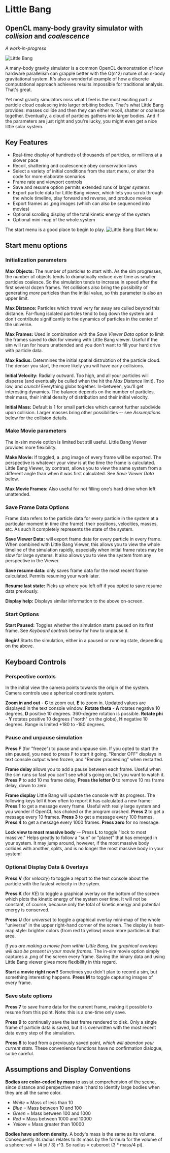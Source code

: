 # Little Bang
## OpenCL many-body gravity simulator with *collision* and *coalescence*
*A work-in-progress*

![Little Bang](/images/LB1-large.gif)

A many-body gravity simulator is a common OpenCL demonstration of how hardware parallelism can grapple better with the O(n^2) nature of an n-body gravitational system.  It's also a wonderful example of how a discrete computational approach achieves results impossible for traditional analysis.  That's great.

Yet most gravity simulators miss what I feel is the most exciting part: a particle cloud coalescing into larger orbiting bodies.  That's what Little Bang provides: masses collide and then they can either recoil, shatter or coalesce together.  Eventually, a cloud of particles gathers into larger bodies.  And if the parameters are just right and you're lucky, you might even get a nice little solar system.

## Key Features
* Real-time display of hundreds of thousands of particles, or millions at a slower pace
* Recoil, shattering and coalescence obey conservation laws
* Select a variety of initial conditions from the start menu, or alter the code for more elaborate scenarios
* Frame rate and viewport controls
* Save and resume option permits extended runs of larger systems
* Export particle data for Little Bang viewer, which lets you scrub through the whole timeline, play forward and reverse, and produce movies
* Export frames as ,png images (which can also be sequenced into movies)
* Optional scrolling display of the total kinetic energy of the system
* Optional mini-map of the whole system

The start menu is a good place to begin to play.
![Little Bang Start Menu](/images/LB-startmenu.gif)

## Start menu options
### Initialization parameters
**Max Objects:** The number of particles to start with.  As the sim progresses, the number of objects tends to dramatically reduce over time as smaller particles coalesce.  So the simulation tends to increase in speed after the first several dozen frames.  Yet collisions also bring the possibility of generating *more* particles than the initial value, so this parameter is also an upper limit.

**Max Distance:** Particles which travel very far away are culled beyond this distance.  Far-flung isolated particles tend to bog down the system and don't contribute significantly to the dynamics of particles in the center of the universe.

**Max Frames:** Used in combination with the *Save Viewer Data* option to limit the frames saved to disk for viewing with Little Bang viewer.  Useful if the sim will run for hours unattended and you don't want to fill your hard drive with particle data.

**Max Radius:** Determines the initial spatial distrubtion of the particle cloud.  The denser you start, the more likely you will have early collisions.

**Initial Velocity:** Radially outward.  Too high, and all your particles will disperse (and eventually be culled when the hit the *Max Distance* limit).  Too low, and *crunch!* Everything globs together.  In-between, you'll get interesting dynamics.  The balance depends on the number of particles, their mass, their initial density of distribution and their initial velocity.

**Initial Mass:** Default is 1 for small particles which cannot further subdivide upon collision.  Larger masses bring other possibilities -- see *Assumptions* below for the collision details.

### Make Movie parameters
The in-sim movie option is limited but still useful.  Little Bang Viewer provides more flexibility.

**Make Movie:** If toggled, a .png image of every frame will be exported.  The perspective is whatever your view is at the time the frame is calculated.  Little Bang Viewer, by contrast, allows you to view the same system from a different angle than when it was first calculated.  See *Save Viewer Data* below.

**Max Movie Frames:** Also useful for not filling one's hard drive when left unattended.

### Save Frame Data Options
Frame data refers to the particle data for every particle in the system at a particular moment in time (the frame): their positions, velocities, masses, etc.  As such it completely represents the state of the system.

**Save Viewer Data:** will export frame data for every particle in every frame.  When combined with Little Bang Viewer, this allows you to view the whole timeline of the simulation rapidly, especially when initial frame rates may be slow for large systems.  It also allows you to view the system from any perspective in the Viewer.  

**Save resume data:** only saves frame data for the most recent frame calculated.  Permits resuming your work later.

**Resume last state:** Picks up where you left off if you opted to save resume data previously.

**Display help:** Displays similar information to the above on-screen.

### Start Options
**Start Paused:** Toggles whether the simulation starts paused on its first frame.  See *Keyboard controls* below for how to unpause it.

**Begin!** Starts the simulation, either in a paused or running state, depending on the above.


## Keyboard Controls
### Perspective contols
In the initial view the camera points towards the origin of the system.  Camera controls use a spherical coordinate system.

**Zoom in and out** - **C** to zoom out, **E** to zoom in.  Updated values are displayed in the text console window.
**Rotate theta** - **A** rotates negative 10 degrees, **D** positive 10 degrees.  360-degree rotation is possible.
**Rotate phi** - **Y** rotates positive 10 degrees ("north" on the globe), **H** negative 10 degrees.  Range is limited +180 to -180 degrees.

### Pause and unpause simulation
**Press F** (for "freeze") to pause and unpause sim.  If you opted to start the sim paused, you need to press F to start it going.  "Render OFF" displays in text console output when frozen, and "Render proceeding" when restarted.

**Frame delay** allows you to add a pause between each frame.  Useful when the sim runs so fast you can't see what's going on, but you want to watch it.
**Press P** to add 10 ms frame delay, **Press the letter O** to remove 10 ms frame delay, down to zero.

**Frame display** Little Bang will update the console with its progress.  The following keys tell it how often to report it has calculated a new frame:
**Press 1** to get a message every frame.  Useful with really large system and you wonder if OpenCL has choked or the program crashed.
**Press 2** to get a message every 10 frames.
**Press 3** to get a message every 100 frames.
**Press 4** to get a message every 1000 frames.
**Press zero** for no message.

**Lock view to most massive body** -- Press **L** to toggle "lock to most massive."  Helps greatly to follow a "sun" or "planet" that has emerged in your system.  It may jump around, however, if the most massive body collides with another, splits, and is no longer the most massive body in your system!

### Optional Display Data & Overlays
**Press V** (for *velocity*) to toggle a report to the text console about the particle with the fastest velocity in the sytem.

**Press K** (for *KE*) to toggle a graphical overlay on the bottom of the screen which plots the kinetic energy of the system over time.  It will not be constant, of course, because only the total of kinetic energy and potential energy is conserved.

**Press U** (for *universe*) to toggle a graphical overlay mini-map of the whole "universe" in the upper right-hand corner of the screen.  The display is heat-map style: brighter colors (from red to yellow) mean more particles in that area.

*If you are making a movie from within Little Bang, the graphical overlays will also be present in your movie frames.*  The in-sim movie option simply captures a ,png of the screen every frame.  Saving the binary data and using Little Bang viewer gives more flexibility in this regard.

**Start a movie right now!!** Sometimes you didn't plan to record a sim, but something interesting happens.  **Press M** to toggle capturing images of every frame.

### Save state options
**Press 7** to save frame data for the current frame, making it possible to resume from this point.  Note: this is a one-time only save.

**Press 9** to continually save the last frame rendered to disk.  Only a single frame of particle data is saved, but it is overwritten with the most recent data every step of the simulation.

**Press 8** to load from a previously saved point, *which will abandon your current state.*
These convenience functions have no confirmation dialogue, so be careful.

## Assumptions and Display Conventions
**Bodies are color-coded by mass** to assist comprehension of the scene, since distance and perspective make it hard to identify large bodies when they are all the same color.

* *White* = Mass of less than 10
* *Blue* = Mass between 10 and 100
* *Green* = Mass between 100 and 1000
* *Red* = Mass between 1000 and 10000
* *Yellow* = Mass greater than 10000

**Bodies have uniform density.** A body's mass is the same as its volume.  Consequently its radius relates to its mass by the formula for the volume of a sphere: vol = (4 pi / 3) r^3.  So radius = cuberoot (3 * mass/4 pi).  















